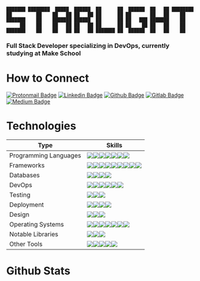 ```
███████ ████████  █████  ██████  ██      ██  ██████  ██   ██ ████████ 
██         ██    ██   ██ ██   ██ ██      ██ ██       ██   ██    ██    
███████    ██    ███████ ██████  ██      ██ ██   ███ ███████    ██ 
     ██    ██    ██   ██ ██   ██ ██      ██ ██    ██ ██   ██    ██ 
███████    ██    ██   ██ ██   ██ ███████ ██  ██████  ██   ██    ██ 
```

### Full Stack Developer specializing in DevOps, currently studying at Make School

# How to Connect

[![Protonmail Badge](https://img.shields.io/badge/ProtonMail-8B89CC?style=for-the-badge&logo=protonmail&logoColor=white&link=mailto:starlightromero@protonmail.com)](mailto:starlightromero@protonmail.com)
[![Linkedin Badge](https://img.shields.io/badge/LinkedIn-0077B5?style=for-the-badge&logo=linkedin&logoColor=white&link=https://www.linkedin.com/in/starlight-romero-40a3a21b1)](https://www.linkedin.com/in/starlight-romero-40a3a21b1)
[![Github Badge](https://img.shields.io/badge/GitHub-100000?style=for-the-badge&logo=github&logoColor=white&link=https://github.com/starlightromero)](https://github.com/starlightromero)
[![Gitlab Badge](https://img.shields.io/badge/GitLab-330F63?style=for-the-badge&logo=gitlab&logoColor=white&link=https://gitlab.com/starlightromero)](https://gitlab.com/starlightromero)
[![Medium Badge](https://img.shields.io/badge/Medium-12100E?style=for-the-badge&logo=medium&logoColor=white&link=https://starlightromero.medium.com/)](https://starlightromero.medium.com/)

# Technologies

| Type                  | Skills                                                                                                                                                                                                                                                                                                                                                                                                                                                                                                                                                                                                                                                                                                                                                                                                                                                                                                                                                                                                                                         |
| --------------------- | ---------------------------------------------------------------------------------------------------------------------------------------------------------------------------------------------------------------------------------------------------------------------------------------------------------------------------------------------------------------------------------------------------------------------------------------------------------------------------------------------------------------------------------------------------------------------------------------------------------------------------------------------------------------------------------------------------------------------------------------------------------------------------------------------------------------------------------------------------------------------------------------------------------------------------------------------------------------------------------------------------------------------------------------------- |
| Programming Languages | <img src="https://img.shields.io/badge/python%20-%2314354C.svg?&style=for-the-badge&logo=python&logoColor=white"/><img src="https://img.shields.io/badge/JavaScript-F7DF1E?style=for-the-badge&logo=javascript&logoColor=black"/><img src="https://img.shields.io/badge/shell_script%20-%23121011.svg?&style=for-the-badge&logo=gnu-bash&logoColor=white"/><img src="https://img.shields.io/badge/C-00599C?style=for-the-badge&logo=c&logoColor=white"/><img src="https://img.shields.io/badge/TypeScript-007ACC?style=for-the-badge&logo=typescript&logoColor=white"/><img src="https://img.shields.io/badge/Go-00ADD8?style=for-the-badge&logo=go&logoColor=white"/><img src="https://img.shields.io/badge/Ruby-CC342D?style=for-the-badge&logo=ruby&logoColor=white"/>                                                                                                                                                                                                                                                                      |
| Frameworks            | <img src="https://img.shields.io/badge/react%20-%2320232a.svg?&style=for-the-badge&logo=react&logoColor=%2361DAFB"/><img src="https://img.shields.io/badge/Socket.io-010101?style=for-the-badge&logo=socket.io&logoColor=white"/><img src="https://img.shields.io/badge/Node.js%20-%339933.svg?&style=for-the-badge&logo=gnu-bash&logoColor=white"/><img src="https://img.shields.io/badge/react_native%20-%2320232a.svg?&style=for-the-badge&logo=react&logoColor=%2361DAFB"/><img src="https://img.shields.io/badge/bootstrap%20-%23563D7C.svg?&style=for-the-badge&logo=bootstrap&logoColor=white"/><img src="https://img.shields.io/badge/flask%20-%23000.svg?&style=for-the-badge&logo=flask&logoColor=white"/><img src="https://img.shields.io/badge/Express.js-000000?style=for-the-badge&logo=express&logoColor=white"/><img src="https://img.shields.io/badge/Django-092E20?style=for-the-badge&logo=django&logoColor=white"/><img src="https://img.shields.io/badge/Vue.js-4FC08D?style=for-the-badge&logo=vue.js&logoColor=white"/> |
| Databases             | <img src ="https://img.shields.io/badge/sqlite-%2307405e.svg?&style=for-the-badge&logo=sqlite&logoColor=white"/><img src ="https://img.shields.io/badge/MongoDB-%234ea94b.svg?&style=for-the-badge&logo=mongodb&logoColor=white"/><img src ="https://img.shields.io/badge/PostgreSQL-316192?style=for-the-badge&logo=postgresql&logoColor=white"/><img src ="https://img.shields.io/badge/MySQL-00000F?style=for-the-badge&logo=mysql&logoColor=white"/>                                                                                                                                                                                                                                                                                                                                                                                                                                                                                                                                                                                       |
| DevOps                | <img src="https://img.shields.io/badge/Docker-2CA5E0?style=for-the-badge&logo=docker&logoColor=white"/><img src="https://img.shields.io/badge/Git-F05032?style=for-the-badge&logo=git&logoColor=white"/><img src="https://img.shields.io/badge/GitHub_Actions-2088FF?style=for-the-badge&logo=github%20actions&logoColor=white"/><img src="https://img.shields.io/badge/Prettier-F7B93E?style=for-the-badge&logo=prettier&logoColor=white"/><img src="https://img.shields.io/badge/ESLint-4B32C3?style=for-the-badge&logo=eslint&logoColor=white"/><img src="https://img.shields.io/badge/NGINX-009639?style=for-the-badge&logo=nginx&logoColor=white"/>                                                                                                                                                                                                                                                                                                                                                                                       |
| Testing               | <img src="https://img.shields.io/badge/curl-073551?style=for-the-badge&logo=curl&logoColor=white"/><img src="https://img.shields.io/badge/Postman-FF6C37?style=for-the-badge&logo=postman&logoColor=white"/><img src="https://img.shields.io/badge/Mocha-8D6748?style=for-the-badge&logo=mocha&logoColor=white"/>                                                                                                                                                                                                                                                                                                                                                                                                                                                                                                                                                                                                                                                                                                                              |
| Deployment            | <img src="https://img.shields.io/badge/heroku%20-%23430098.svg?&style=for-the-badge&logo=heroku&logoColor=white"/><img src="https://img.shields.io/badge/Amazon_AWS-232F3E?style=for-the-badge&logo=amazon-aws&logoColor=white"/><img src="https://img.shields.io/badge/firebase-ffca28?style=for-the-badge&logo=firebase&logoColor=white"/><img src="https://img.shields.io/badge/DigitalOcean-0080FF?style=for-the-badge&logo=digitalocean&logoColor=white"/>                                                                                                                                                                                                                                                                                                                                                                                                                                                                                                                                                                                |
| Design                | <img src="https://img.shields.io/badge/figma%20-%23F24E1E.svg?&style=for-the-badge&logo=figma&logoColor=white"/><img src="https://img.shields.io/badge/adobe%20illustrator%20-%23FF9A00.svg?&style=for-the-badge&logo=adobe%20illustrator&logoColor=white"/><img src="https://img.shields.io/badge/adobe%20photoshop%20-%2331A8FF.svg?&style=for-the-badge&logo=adobe%20photoshop&logoColor=white"/>                                                                                                                                                                                                                                                                                                                                                                                                                                                                                                                                                                                                                                           |
| Operating Systems     | <img src="https://img.shields.io/badge/MacOS-000000?style=for-the-badge&logo=macos&logoColor=white"/><img src="https://img.shields.io/badge/Linux-FCC624?style=for-the-badge&logo=linux&logoColor=black"/><img src="https://img.shields.io/badge/Ubuntu-E95420?style=for-the-badge&logo=ubuntu&logoColor=white"/><img src="https://img.shields.io/badge/Arch_Linux-1793D1?style=for-the-badge&logo=arch-linux&logoColor=white"/><img src="https://img.shields.io/badge/Alpine_Linux-0D597F?style=for-the-badge&logo=alpine-linux&logoColor=white"/><img src="https://img.shields.io/badge/Debian-A81D33?style=for-the-badge&logo=debian&logoColor=white"/><img src="https://img.shields.io/badge/elementary-64BAFF?style=for-the-badge&logo=elementary&logoColor=white"/>                                                                                                                                                                                                                                                                      |
| Notable Libraries     | <img src="https://img.shields.io/badge/Redux-764ABC?style=for-the-badge&logo=redux&logoColor=white"/><img src="https://img.shields.io/badge/Redux_Saga-999999?style=for-the-badge&logo=redux-saga&logoColor=white"/><img src="https://img.shields.io/badge/React_Router-CA4245?style=for-the-badge&logo=react%20router&logoColor=white"/>                                                                                                                                                                                                                                                                                                                                                                                                                                                                                                                                                                                                                                                                                                      |
| Other Tools           | <img src="https://img.shields.io/badge/Slack-4A154B?style=for-the-badge&logo=slack&logoColor=white"/><img src="https://img.shields.io/badge/Vim-019733?style=for-the-badge&logo=vim&logoColor=white"/><img src="https://img.shields.io/badge/Atom-66595C?style=for-the-badge&logo=atom&logoColor=white"/><img src="https://img.shields.io/badge/NPM-CB3837?style=for-the-badge&logo=npm&logoColor=white"/><img src="https://img.shields.io/badge/Yarn-2C8EBB?style=for-the-badge&logo=yarn&logoColor=white"/>                                                                                                                                                                                                                                                                                                                                                                                                                                                                                                                                  |

# Github Stats

 <!-- START_SECTION:waka -->
 <!-- END_SECTION:waka -->
